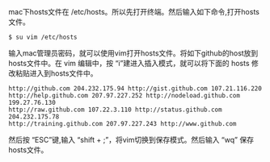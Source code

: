 mac下hosts文件在 /etc/hosts。所以先打开终端。然后输入如下命令,打开hosts文件。
```
$ su vim /etc/hosts
```
输入mac管理员密码，就可以使用vim打开hosts文件。将如下github的host放到hosts文件中。在 vim 编辑中，按 “i”建进入插入模式，就可以将下面的 hosts 修改粘贴进入到hosts文件中。
```
http://github.com 204.232.175.94 http://gist.github.com 107.21.116.220
http://help.github.com 207.97.227.252 http://nodeload.github.com 199.27.76.130
http://raw.github.com 107.22.3.110 http://status.github.com 204.232.175.78
http://training.github.com 207.97.227.243 http://www.github.com
```
然后按 “ESC”键,输入 “shift + ;”，将vim切换到保存模式。然后输入 “wq” 保存hosts文件。
